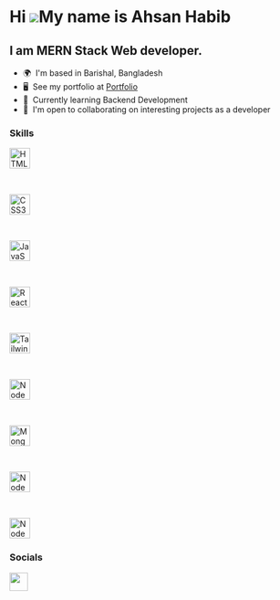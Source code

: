 # Hi ![](https://user-images.githubusercontent.com/18350557/176309783-0785949b-9127-417c-8b55-ab5a4333674e.gif)My name is Ahsan Habib

## I am MERN Stack Web developer.

- 🌍  I'm based in Barishal, Bangladesh
- 🖥️  See my portfolio at <a target="_blank" rel="noreferrer" href='https://ahsandevhub.com/'>Portfolio</a>
- 🧠  Currently learning Backend Development
- 🤝  I'm open to collaborating on interesting projects as a developer

### Skills

<p align="left">
<img src="https://raw.githubusercontent.com/danielcranney/readme-generator/main/public/icons/skills/html5-colored.svg" width="36" height="36" alt="HTML5" />
    
&nbsp;

<img src="https://raw.githubusercontent.com/danielcranney/readme-generator/main/public/icons/skills/css3-colored.svg" width="36" height="36" alt="CSS3" />

&nbsp;

<img src="https://raw.githubusercontent.com/danielcranney/readme-generator/main/public/icons/skills/javascript-colored.svg" width="36" height="36" alt="JavaScript" />

&nbsp;

<img src="https://raw.githubusercontent.com/danielcranney/readme-generator/main/public/icons/skills/react-colored.svg" width="36" height="36" alt="React" />

&nbsp;
  
<img src="https://raw.githubusercontent.com/danielcranney/readme-generator/main/public/icons/skills/tailwindcss-colored.svg" width="36" height="36" alt="TailwindCSS" />

&nbsp;

<img src="https://miro.medium.com/v2/resize:fit:800/1*v2vdfKqD4MtmTSgNP0o5cg.png" width="36" height="36" alt="NodeJS" />

&nbsp;

<img src="https://miro.medium.com/v2/resize:fit:512/1*doAg1_fMQKWFoub-6gwUiQ.png" width="36" height="36" alt="MongoDB" />

&nbsp;

<img src="https://miro.medium.com/v2/resize:fit:800/1*v2vdfKqD4MtmTSgNP0o5cg.png" width="36" height="36" alt="NodeJS" />

&nbsp;

<img src="https://www.ignazkastl.de/static/media/expressjs_logo_icon_169185.e3d4f9e5c8b469e45838.png" width="36" height="36" alt="NodeJS" />

### Socials

<p align="left"> 
    <a href="https://www.linkedin.com/in/sheikh-ahsan-habib-arman-bb874920b/" target="_blank" rel="noreferrer">
        <img src="https://raw.githubusercontent.com/danielcranney/readme-generator/main/public/icons/socials/linkedin.svg" width="32" height="32" />
    </a> 
</p>
